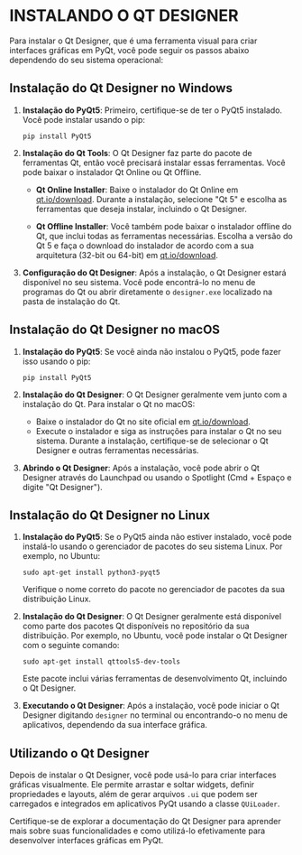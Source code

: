 # INSTALANDO O QT DESIGNER
Para instalar o Qt Designer, que é uma ferramenta visual para criar interfaces gráficas em PyQt, você pode seguir os passos abaixo dependendo do seu sistema operacional:

## Instalação do Qt Designer no Windows
1. **Instalação do PyQt5**: Primeiro, certifique-se de ter o PyQt5 instalado. Você pode instalar usando o pip:

   ```
   pip install PyQt5
   ```

2. **Instalação do Qt Tools**: O Qt Designer faz parte do pacote de ferramentas Qt, então você precisará instalar essas ferramentas. Você pode baixar o instalador Qt Online ou Qt Offline.

   - **Qt Online Installer**: Baixe o instalador do Qt Online em [qt.io/download](https://www.qt.io/download). Durante a instalação, selecione "Qt 5" e escolha as ferramentas que deseja instalar, incluindo o Qt Designer.
   
   - **Qt Offline Installer**: Você também pode baixar o instalador offline do Qt, que inclui todas as ferramentas necessárias. Escolha a versão do Qt 5 e faça o download do instalador de acordo com a sua arquitetura (32-bit ou 64-bit) em [qt.io/download](https://www.qt.io/download).

3. **Configuração do Qt Designer**: Após a instalação, o Qt Designer estará disponível no seu sistema. Você pode encontrá-lo no menu de programas do Qt ou abrir diretamente o `designer.exe` localizado na pasta de instalação do Qt.

## Instalação do Qt Designer no macOS
1. **Instalação do PyQt5**: Se você ainda não instalou o PyQt5, pode fazer isso usando o pip:

   ```
   pip install PyQt5
   ```

2. **Instalação do Qt Designer**: O Qt Designer geralmente vem junto com a instalação do Qt. Para instalar o Qt no macOS:

   - Baixe o instalador do Qt no site oficial em [qt.io/download](https://www.qt.io/download).
   - Execute o instalador e siga as instruções para instalar o Qt no seu sistema. Durante a instalação, certifique-se de selecionar o Qt Designer e outras ferramentas necessárias.

3. **Abrindo o Qt Designer**: Após a instalação, você pode abrir o Qt Designer através do Launchpad ou usando o Spotlight (Cmd + Espaço e digite "Qt Designer").

## Instalação do Qt Designer no Linux
1. **Instalação do PyQt5**: Se o PyQt5 ainda não estiver instalado, você pode instalá-lo usando o gerenciador de pacotes do seu sistema Linux. Por exemplo, no Ubuntu:

   ```
   sudo apt-get install python3-pyqt5
   ```

   Verifique o nome correto do pacote no gerenciador de pacotes da sua distribuição Linux.

2. **Instalação do Qt Designer**: O Qt Designer geralmente está disponível como parte dos pacotes Qt disponíveis no repositório da sua distribuição. Por exemplo, no Ubuntu, você pode instalar o Qt Designer com o seguinte comando:

   ```
   sudo apt-get install qttools5-dev-tools
   ```

   Este pacote inclui várias ferramentas de desenvolvimento Qt, incluindo o Qt Designer.

3. **Executando o Qt Designer**: Após a instalação, você pode iniciar o Qt Designer digitando `designer` no terminal ou encontrando-o no menu de aplicativos, dependendo da sua interface gráfica.

## Utilizando o Qt Designer
Depois de instalar o Qt Designer, você pode usá-lo para criar interfaces gráficas visualmente. Ele permite arrastar e soltar widgets, definir propriedades e layouts, além de gerar arquivos `.ui` que podem ser carregados e integrados em aplicativos PyQt usando a classe `QUiLoader`.

Certifique-se de explorar a documentação do Qt Designer para aprender mais sobre suas funcionalidades e como utilizá-lo efetivamente para desenvolver interfaces gráficas em PyQt.